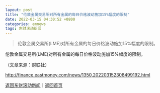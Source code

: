 ```yaml
---
layout: post
title: "伦敦金属交易所对所有金属的每日价格波动施加15%幅度的限制"
date: 2022-03-15 04:30:52 +0800
categories: emnews
tags: 东财滚动新闻
---
```

> 伦敦金属交易所(LME)对所有金属的每日价格波动施加15%幅度的限制。

<p>伦敦金属交易所(LME)对所有金属的每日价格波动施加15%幅度的限制。</p><p class="em_media">（文章来源：财联社）</p>

<http://finance.eastmoney.com/news/1350,202203152308499192.html>

[返回东财滚动新闻](//finews.withounder.com/emnews/)｜[返回首页](//finews.withounder.com/)